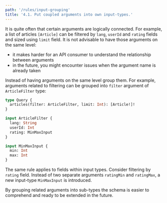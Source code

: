 ```yaml
---
path: '/rules/input-grouping'
title: '4.1. Put coupled arguments into own input-types.'
---
```


It is quite often that certain arguments are logically connected. For example, a list of articles `[Article]` can be filtered by `lang`, `userId` and `rating` fields and sized using `limit` field. It is not advisable to have those arguments on the same level:

- it makes harder for an API consumer to understand the relationship between arguments
- in the future, you might encounter issues when the argument name is already taken

Instead of having arguments on the same level group them. For example, arguments related to filtering can be grouped into `filter` argument of `ArticleFilter` type:

```graphql
type Query {
  articles(filter: ArticleFilter, limit: Int): [Article!]!
}

input ArticleFilter {
  lang: String
  userId: Int
  rating: MinMaxInput
}

input MinMaxInput {
  min: Int
  max: Int
}
```

The same rule applies to fields within input types. Consider filtering by `rating` field. Instead of two separate arguments `ratingMin` and `ratingMax`, a new input-type `MinMaxInput` is introduced.

By grouping related arguments into sub-types the schema is easier to comprehend and ready to be extended in the future.
